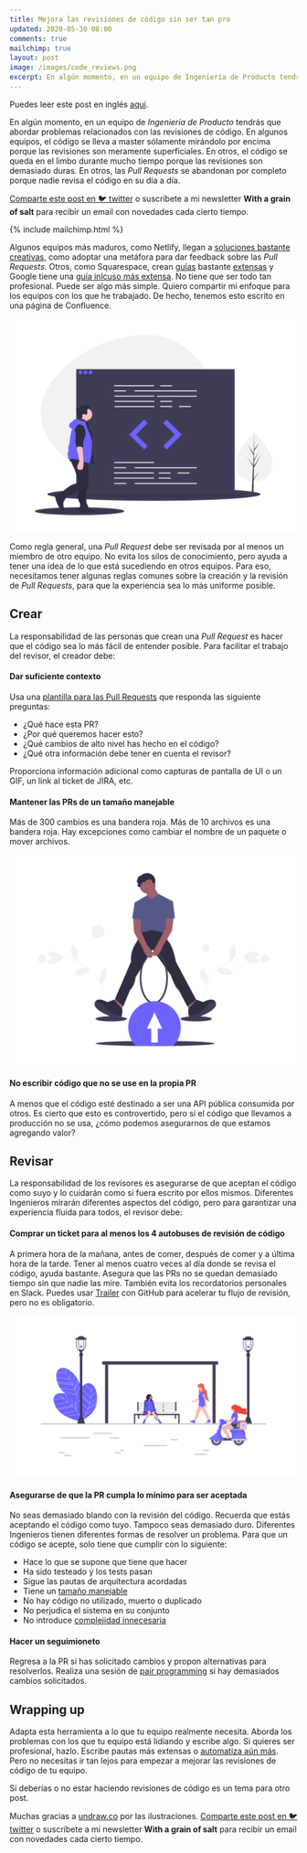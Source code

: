 ```yaml
---
title: Mejora las revisiones de código sin ser tan pro
updated: 2020-05-30 08:00
comments: true
mailchimp: true
layout: post
image: /images/code_reviews.png
excerpt: En algún momento, en un equipo de Ingeniería de Producto tendrás que abordar problemas relacionados con las revisiones de código.
---
```


Puedes leer este post en inglés [aquí](/improve-code-reviews).

En algún momento, en un equipo de _Ingeniería de Producto_ tendrás que abordar problemas relacionados con las revisiones de código. En algunos equipos, el código se lleva a master sólamente mirándolo por encima porque las revisiones son meramente superficiales. En otros, el código se queda en el limbo durante mucho tiempo porque las revisiones son demasiado duras. En otros, las _Pull Requests_ se abandonan por completo porque nadie revisa el código en su día a día.

[Comparte este post en 🐦 twitter](https://twitter.com/intent/tweet?text={{page.title}}&url={{site.url}}{{page.url}}&via={{site.twitter_username}}&related={{site.twitter_username}}) o suscríbete a mi newsletter **With a grain of salt** para recibir un email con novedades cada cierto tiempo.

{% include mailchimp.html %}

Algunos equipos más maduros, como Netlify, llegan a [soluciones bastante creativas](https://www.netlify.com/blog/2020/03/05/feedback-ladders-how-we-encode-code-reviews-at-netlify/), como adoptar una metáfora para dar feedback sobre las _Pull Requests_. Otros, como Squarespace, crean [guías](https://engineering.squarespace.com/blog/2019/code-review-culture-part-1) bastante [extensas](https://engineering.squarespace.com/blog/2019/code-review-culture-part-2) y Google tiene una [guía inlcuso más extensa](https://google.github.io/eng-practices/review/reviewer/standard.html). No tiene que ser todo tan profesional. Puede ser algo más simple. Quiero compartir mi enfoque para los equipos con los que he trabajado. De hecho, tenemos esto escrito en una página de Confluence.

![](/images/code_reviews.png)

Como regla general, una _Pull Request_ debe ser revisada por al menos un miembro de otro equipo. No evita los silos de conocimiento, pero ayuda a tener una idea de lo que está sucediendo en otros equipos. Para eso, necesitamos tener algunas reglas comunes sobre la creación y la revisión de _Pull Requests_, para que la experiencia sea lo más uniforme posible.

## Crear

La responsabilidad de las personas que crean una _Pull Request_ es hacer que el código sea lo más fácil de entender posible. Para facilitar el trabajo del revisor, el creador debe:

#### Dar suficiente contexto

Usa una [plantilla para las Pull Requests](https://help.github.com/en/github/building-a-strong-community/creating-a-pull-request-template-for-your-repository) que responda las siguiente preguntas:

- ¿Qué hace esta PR?
- ¿Por qué queremos hacer esto?
- ¿Qué cambios de alto nivel has hecho en el código?
- ¿Qué otra información debe tener en cuenta el revisor?

Proporciona información adicional como capturas de pantalla de UI o un GIF, un link al ticket de JIRA, etc.

#### Mantener las PRs de un tamaño manejable

Más de 300 cambios es una bandera roja. Más de 10 archivos es una bandera roja. Hay excepciones como cambiar el nombre de un paquete o mover archivos.

![](/images/pull_requests.png)

#### No escribir código que no se use en la propia PR

A menos que el código esté destinado a ser una API pública consumida por otros. Es cierto que esto es controvertido, pero si el código que llevamos a producción no se usa, ¿cómo podemos asegurarnos de que estamos agregando valor?

## Revisar

La responsabilidad de los revisores es asegurarse de que aceptan el código como suyo y lo cuidarán como si fuera escrito por ellos mismos. Diferentes Ingenieros mirarán diferentes aspectos del código, pero para garantizar una experiencia fluida para todos, el revisor debe:

#### Comprar un ticket para al menos los 4 autobuses de revisión de código

A primera hora de la mañana, antes de comer, después de comer y a última hora de la tarde. Tener al menos cuatro veces al día donde se revisa el código, ayuda bastante. Asegura que las PRs no se quedan demasiado tiempo sin que nadie las mire. También evita los recordatorios personales en Slack. Puedes usar [Trailer](http://ptsochantaris.github.io/trailer/) con GitHub para acelerar tu flujo de revisión, pero no es obligatorio.

![](/images/bus_stop.png)

#### Asegurarse de que la PR cumpla lo mínimo para ser aceptada

No seas demasiado blando con la revisión del código. Recuerda que estás aceptando el código como tuyo. Tampoco seas demasiado duro. Diferentes Ingenieros tienen diferentes formas de resolver un problema. Para que un código se acepte, solo tiene que cumplir con lo siguiente:

- Hace lo que se supone que tiene que hacer
- Ha sido testeado y los tests pasan
- Sigue las pautas de arquitectura acordadas
- Tiene un [tamaño manejable](https://geshan.com.np/blog/2019/12/how-to-get-your-pull-request-pr-merged-quickly/)
- No hay código no utilizado, muerto o duplicado
- No perjudica el sistema en su conjunto
- No introduce [complejidad innecesaria](https://youtu.be/kfffy12uQ7g)

#### Hacer un seguimioneto

Regresa a la PR si has solicitado cambios y propon alternativas para resolverlos. Realiza una sesión de [pair programming](https://martinfowler.com/articles/on-pair-programming.html) si hay demasiados cambios solicitados.

## Wrapping up

Adapta esta herramienta a lo que tu equipo realmente necesita. Aborda los problemas con los que tu equipo está lidiando y escribe algo. Si quieres ser profesional, hazlo. Escribe pautas más extensas o [automatiza aún más](https://www.freecodecamp.org/news/how-to-automate-code-reviews-on-github-41be46250712/). Pero no necesitas ir tan lejos para empezar a mejorar las revisiones de código de tu equipo.

Si deberías o no estar haciendo revisiones de código es un tema para otro post.

Muchas gracias a [undraw.co](https://undraw.co) por las ilustraciones. [Comparte este post en 🐦 twitter](https://twitter.com/intent/tweet?text={{page.title}}&url={{site.url}}{{page.url}}&via={{site.twitter_username}}&related={{site.twitter_username}}) o suscríbete a mi newsletter **With a grain of salt** para recibir un email con novedades cada cierto tiempo.
